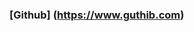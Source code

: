 ### [Github] (https://www.guthib.com)

<!--
**zo-zi/zo-zi** is a ✨ _special_ ✨ repository because its `README.md` (this file) appears on your GitHub profile.
-->
